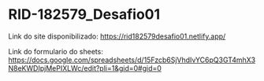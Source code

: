 # RID-182579_Desafio01
Link do site disponibilizado: https://rid182579desafio01.netlify.app/

Link do formulario do sheets: https://docs.google.com/spreadsheets/d/15Fzcb6SjVhdIvYC6pQ3GT4mhX3N8eKWDIpjMePIXLWc/edit?pli=1&gid=0#gid=0
